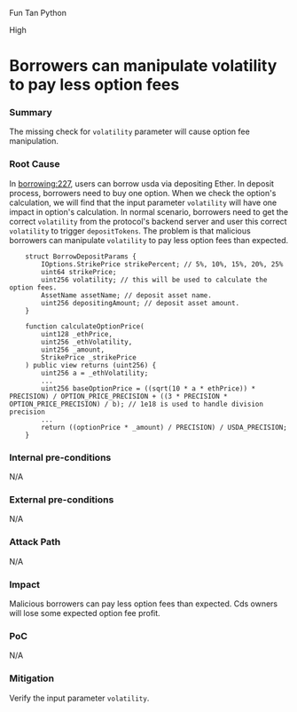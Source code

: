 Fun Tan Python

High

# Borrowers can manipulate volatility to pay less option fees

### Summary

The missing check for `volatility` parameter will cause option fee manipulation.

### Root Cause

In [borrowing:227](https://github.com/sherlock-audit/2024-11-autonomint/blob/main/Blockchain/Blockchian/contracts/Core_logic/borrowing.sol#L227C9-L227C28), users can borrow usda via depositing Ether. In deposit process, borrowers need to buy one option. 
When we check the option's calculation, we will find that the input parameter `volatility` will have one impact in option's calculation. 
In normal scenario, borrowers need to get the correct `volatility` from the protocol's backend server and user this correct `volatility` to trigger `depositTokens`.
The problem is that malicious borrowers can manipulate `volatility` to pay less option fees than expected.

```solidity
    struct BorrowDepositParams {
        IOptions.StrikePrice strikePercent; // 5%, 10%, 15%, 20%, 25%
        uint64 strikePrice;
        uint256 volatility; // this will be used to calculate the option fees.
        AssetName assetName; // deposit asset name.
        uint256 depositingAmount; // deposit asset amount.
    }
```
```solidity
    function calculateOptionPrice(
        uint128 _ethPrice,
        uint256 _ethVolatility,
        uint256 _amount,
        StrikePrice _strikePrice
    ) public view returns (uint256) {
        uint256 a = _ethVolatility;
        ...
        uint256 baseOptionPrice = ((sqrt(10 * a * ethPrice)) * PRECISION) / OPTION_PRICE_PRECISION + ((3 * PRECISION * OPTION_PRICE_PRECISION) / b); // 1e18 is used to handle division precision
        ...
        return ((optionPrice * _amount) / PRECISION) / USDA_PRECISION;
    }
```

### Internal pre-conditions

N/A

### External pre-conditions

N/A

### Attack Path

N/A

### Impact

Malicious borrowers can pay less option fees than expected. Cds owners will lose some expected option fee profit.

### PoC

N/A

### Mitigation

Verify the input parameter `volatility`.